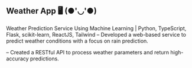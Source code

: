 ## Weather App  🖥️ (●'◡'●)
Weather Prediction Service Using Machine Learning | Python, TypeScript, Flask, scikit-learn, ReactJS, Tailwind
– Developed a web-based service to predict weather conditions with a focus on rain prediction.

– Created a RESTful API to process weather parameters and return high-accuracy predictions.


